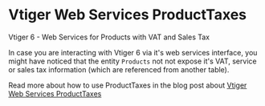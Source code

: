 Vtiger Web Services ProductTaxes
================================

Vtiger 6 - Web Services for Products with VAT and Sales Tax

In case you are interacting with Vtiger 6 via it's web services interface, you might have noticed that the entity `Products` not not expose it's VAT, service or sales tax information (which are referenced from another table).

Read more about how to use ProductTaxes in the blog post about [Vtiger Web Services ProductTaxes](http://www.vdespa.de/blog/22-vtiger-6-web-services-for-products-with-vat-and-sales-tax)


